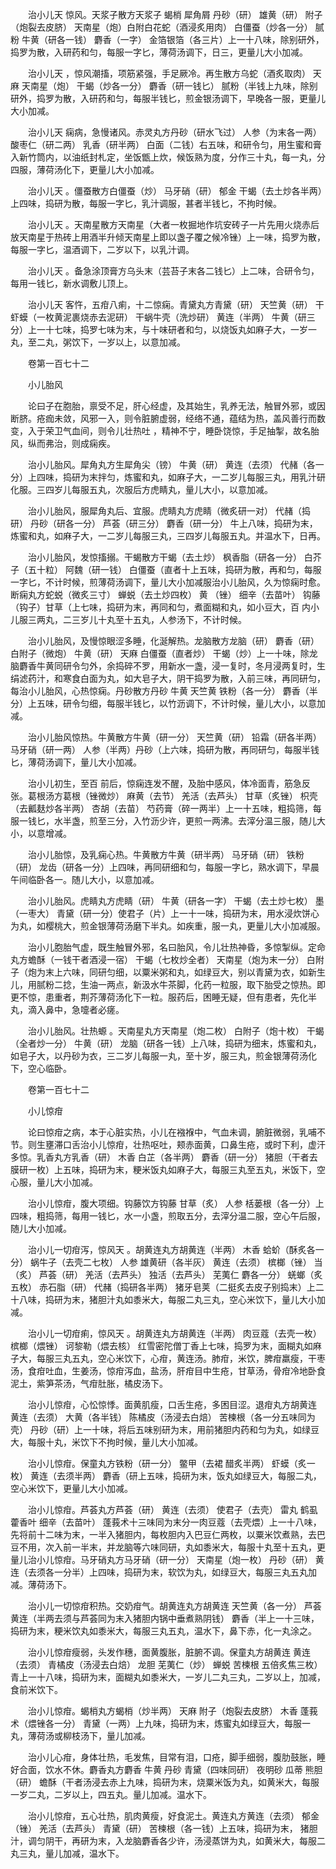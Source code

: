 <!-- { "loadSidebar": true } -->
　　治小儿天 惊风。天浆子散方天浆子 蝎梢 犀角屑 丹砂（研） 雄黄（研） 附子（炮裂去皮脐） 天南星（炮）白附白花蛇（酒浸炙用肉） 白僵蚕（炒各一分） 腻粉 牛黄（研各一钱） 麝香（一字） 金箔银箔（各三片）上一十八味，除别研外，捣罗为散，入研药和匀，每服一字匕，薄荷汤调下，日三，更量儿大小加减。

　　治小儿天 ，惊风潮搐，项筋紧强，手足厥冷。再生散方乌蛇（酒炙取肉） 天麻 天南星（炮） 干蝎（炒各一分） 麝香（研一钱匕） 腻粉（半钱上九味，除别研外，捣罗为散，入研药和匀，每服半钱匕，煎金银汤调下，早晚各一服，更量儿大小加减。

　　治小儿天 痫病，急慢诸风。赤灵丸方丹砂（研水飞过） 人参（为末各一两） 酸枣仁（研二两） 乳香（研半两） 白面（二钱）右五味，和研令匀，用生蜜和膏入新竹筒内，以油纸封札定，坐饭甑上炊，候饭熟为度，分作三十丸，每一丸，分四服，薄荷汤化下，更量儿大小加减。

　　治小儿天 。僵蚕散方白僵蚕（炒） 马牙硝（研） 郁金 干蝎（去土炒各半两）上四味，捣研为散，每服一字匕，乳汁调服，甚者半钱匕，不拘时候。

　　治小儿天 。天南星散方天南星（大者一枚掘地作坑安砖子一片先用火烧赤后放天南星于热砖上用酒半升倾天南星上即以盏子覆之候冷锉）上一味，捣罗为散，每服一字匕，温酒调下，二岁以下，以乳汁调。

　　治小儿天 。备急涂顶膏方乌头末（芸苔子末各二钱匕）上二味，合研令匀，每用一钱匕，新水调敷儿顶上。

　　治小儿天 客忤，五疳八痢，十二惊痫。青黛丸方青黛（研） 天竺黄（研） 干虾蟆（一枚黄泥裹烧赤去泥研） 干蜗牛壳（洗炒研） 黄连（半两） 牛黄（研三分）上一十七味，捣罗七味为末，与十味研者和匀，以烧饭丸如麻子大，一岁一丸，至二丸，粥饮下，一岁以上，以意加减。

　　卷第一百七十二

　　小儿胎风

　　论曰子在胞胎，禀受不足，肝心经虚，及其始生，乳养无法，触冒外邪，或因断脐。疮痂未敛，风邪一入，则令脏腑虚弱，经络不通，蕴结为热，盖风善行而数变，入于荣卫气血间，则令儿壮热吐 ，精神不宁，睡卧饶惊，手足抽掣，故名胎风，纵而弗治，则成痫疾。

　　治小儿胎风。犀角丸方生犀角尖（镑） 牛黄（研） 黄连（去须） 代赭（各一分）上四味，捣研为末拌匀，炼蜜和丸，如麻子大，一二岁儿每服三丸，用乳汁研化服。三四岁儿每服五丸，次服后方虎睛丸，量儿大小，以意加减。

　　治小儿胎风，服犀角丸后、宜服。虎睛丸方虎睛（微炙研一对） 代赭（捣研） 丹砂（研各一分） 芦荟（研三分） 麝香（研一分） 牛上八味，捣研为末，炼蜜和丸，如麻子大，一二岁儿每服三丸，三四岁儿每服五丸。并温水下，日再。

　　治小儿胎风，发惊搐搦。干蝎散方干蝎（去土炒） 枫香脂（研各一分） 白芥子（五十粒） 阿魏（研一钱） 白僵蚕（直者十上五味，捣研为散，再和匀，每服一字匕，不计时候，煎薄荷汤调下，量儿大小加减服治小儿胎风，久为惊痫时愈。断痫丸方蛇蜕（微炙三寸） 蝉蜕（去土炒四枚） 黄 （锉） 细辛（去苗叶） 钩藤（钩子）甘草（上七味，捣研为末，再同和匀，煮面糊和丸，如小豆大，百 内小儿服三两丸，二三岁儿十丸至十五丸，人参汤下，不计时候。

　　治小儿胎风，及慢惊眼涩多睡，化涎解热。龙脑散方龙脑（研） 麝香（研） 白附子（微炮） 牛黄（研） 天麻 白僵蚕（直者炒） 干蝎（炒）上一十味，除龙脑麝香牛黄同研令匀外，余捣碎不罗，用新水一盏，浸一复时，冬月浸两复时，生绢滤药汁，和寒食白面为丸，如大皂子大，阴干捣罗为散，入前三味，再同研匀，每治小儿胎风，心热惊痫。丹砂散方丹砂 牛黄 天竺黄 铁粉（各一分） 麝香（半分）上五味，研令匀细，每服半钱匕，以竹沥调下，不计时候，量儿大小，以意加减。

　　治小儿胎风惊热。牛黄散方牛黄（研一分） 天竺黄（研） 铅霜（研各半两） 马牙硝（研一两） 人参（半两）丹砂（上六味，捣研为散，再同研匀，每服半钱匕，薄荷汤调下，量儿大小加减。

　　治小儿初生，至百 前后，惊痫连发不醒，及胎中感风，体冷面青，筋急反张。葛根汤方葛根（锉微炒） 麻黄（去节） 羌活（去芦头） 甘草（炙锉） 枳壳（去瓤麸炒各半两） 杏胡（去苗） 芍药膏（碎一两半）上一十五味，粗捣筛，每服一钱匕，水半盏，煎至三分，入竹沥少许，更煎一两沸。去滓分温三服，随儿大小，以意增减。

　　治小儿胎惊，及乳痫心热。牛黄散方牛黄（研半两） 马牙硝（研） 铁粉（研） 龙齿（研各一分）上四味，再同研细和匀，每服一字匕，熟水调下，早晨午间临卧各一。随儿大小，以意加减。

　　治小儿胎风。虎睛丸方虎睛（研） 牛黄（研各一字） 干蝎（去土炒七枚） 墨（一枣大） 青黛（研一分）使君子（片）上一十一味，捣研为末，用水浸炊饼心为丸，如樱桃大，煎金银薄荷汤磨下半丸。如疾重，服一丸，更量儿大小加减服。

　　治小儿胞胎气虚，既生触冒外邪，名曰胎风，令儿壮热神昏，多惊掣纵。定命丸方蟾酥（一钱干者酒浸一宿） 干蝎（七枚炒全者） 天南星（炮为末一分） 白附子（炮为末上六味，同研匀细，以粟米粥和丸，如绿豆大，别以青黛为衣，如新生儿，用腻粉二捻，生油一两点，新汲水牛茶脚，化药一粒服，取下胎受之惊热。即更不惊，患重者，荆芥薄荷汤化下一粒。服药后，困睡无疑，但有患者，先化半丸，滴入鼻中，急嚏者必瘥。

　　治小儿胎风。壮热螈 。天南星丸方天南星（炮二枚） 白附子（炮十枚） 干蝎（全者炒一分） 牛黄（研） 龙脑（研各一钱）上八味，捣研为细末，炼蜜和丸，如皂子大，以丹砂为衣，三二岁儿每服一丸，至十岁，服三丸，煎金银薄荷汤化下，空心临卧。

　　卷第一百七十二

　　小儿惊疳

　　论曰惊疳之病，本于心脏实热，小儿在襁褓中，气血未调，腑脏微弱，乳哺不节。则生壅滞口舌治小儿惊疳，壮热呕吐，颊赤面黄，口鼻生疮，或时下利，虚汗多惊。乳香丸方乳香（研） 木香 白芷（各半两） 麝香（研一分） 猪胆（干者去膜研一枚）上五味，捣研为末，粳米饭丸如麻子大，每服三丸至五丸，米饭下，空心服，量儿大小加减。

　　治小儿惊疳，腹大项细。钩藤饮方钩藤 甘草（炙） 人参 栝蒌根（各一分）上四味，粗捣筛，每用一钱匕，水一小盏，煎取五分，去滓分温二服，空心午后服，随儿大小加减。

　　治小儿一切疳泻，惊风天 。胡黄连丸方胡黄连（半两） 木香 蛤蚧（酥炙各一分） 蜗牛子（去壳二七枚） 人参 雄黄研（各半灰） 黄连（去须） 槟榔（锉） 当（炙） 芦荟（研） 羌活（去芦头） 独活（去芦头） 芜荑仁 麝各一分） 蜣螂（炙五枚） 赤石脂（研） 代赭（捣研各半两） 猪牙皂荚（二挺炙去皮子别捣末）上二十八味，捣研为末，猪胆汁丸如黍米大，每服二丸三丸，空心米饮下，量儿大小加减。

　　治小儿一切疳痢，惊风天 。胡黄连丸方胡黄连（半两） 肉豆蔻（去壳一枚） 槟榔（煨锉） 诃黎勒（煨去核） 红雪密陀僧丁香上七味，捣罗为末，面糊丸如麻子大，每服三丸五丸，空心米饮下，心疳，黄连汤。肺疳，米饮，脾疳羸瘦，干枣汤，食疳吐血，生姜汤，惊疳泻血，盐汤，肝疳目中生疮，甘草汤，骨疳冷地卧食泥土，紫笋茶汤，气疳肚胀，橘皮汤下。

　　治小儿惊疳，心忪惊悸。面黄肌瘦，口舌生疮，多困目涩。退疳丸方胡黄连 黄连（去须） 大黄（各半钱） 陈橘皮（汤浸去白焙） 苦楝根（各一分五味同为壳） 丹砂（研）上一十味，将后五味别研为末，用前猪胆内药和匀为丸，如绿豆大，每服十丸，米饮下不拘时候，量儿大小加减。

　　治小儿惊疳。保童丸方铁粉（研一分） 鳖甲（去裙 醋炙半两） 虾蟆（炙一枚） 黄连（去须半两） 麝香（研上五味，捣研为末，饭丸如绿豆大，每服二丸，空心米饮下，更量儿大小加减。

　　治小儿惊疳。芦荟丸方芦荟（研） 黄连（去须） 使君子（去壳） 雷丸 鹤虱 藿香叶 细辛（去苗叶） 蓬莪术十三味同为末分一肉豆蔻（去壳煨）上一十八味，先将前十二味为末，一半入猪胆内，每枚胆内入巴豆仁两枚，以粟米饮煮熟，去巴豆不用，次入前一半末，并龙脑等六味同研，丸如黍米大，每服十丸至十五丸，更量儿治小儿惊疳。马牙硝丸方马牙硝（研一分） 天南星（炮一枚） 丹砂（研） 黄连（去须各一分半）上四味，捣研为末，软饮为丸，如绿豆大，每服三丸五丸加减。薄荷汤下。

　　治小儿一切惊疳积热。交奶疳气。胡黄连丸方胡黄连 天竺黄（各一分） 芦荟 黄连（半两去须与芦荟同为末入猪胆内锅中垂煮熟阴钱） 麝香（半上一十三味，捣研为末，粳米饮丸如黍米大，每服三丸五丸，温水下，鼻下赤，化一丸涂之。

　　治小儿惊疳瘦弱，头发作穗，面黄腹胀，脏腑不调。保童丸方胡黄连 黄连（去须） 青橘皮（汤浸去白焙） 龙胆 芜荑仁（炒） 蝉蜕 苦楝根 五倍炙焦三枚） 青上一十八味，捣研为末，面糊丸如黍米大，一岁儿二丸三丸，二岁以上，加减，食前米饮下。

　　治小儿惊疳。蝎梢丸方蝎梢（炒半两） 天麻 附子（炮裂去皮脐） 木香 蓬莪术（煨锉各一分） 青黛（一两）上九味，捣研为末，炼蜜丸如绿豆大，每服一丸，薄荷汤或柳枝汤下，量儿加减。

　　治小儿心疳，身体壮热，毛发焦，目常有泪，口疮，脚手细弱，腹肋鼓胀，睡好合面，饮水不休。麝香丸方麝香 牛黄 丹砂 青黛（四味同研） 夜明砂 瓜蒂 熊胆（研） 蟾酥（干者汤浸去赤上九味，捣研为末，烧粟米饭为丸，如黄米大，每服一岁二丸，二岁以上，四五丸。量儿加减。温水下。

　　治小儿惊疳，五心壮热，肌肉黄瘦，好食泥土。黄连丸方黄连（去须） 郁金（锉） 羌活（去芦头） 青黛（研） 苦楝根（各一钱）上五味，捣研为末， 猪胆汁，调匀阴干，再研为末，入龙脑麝香各少许，汤浸蒸饼为丸，如黄米大，每服二丸三丸，量儿加减，温水下。

